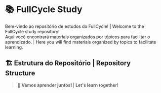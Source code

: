 # 📚 FullCycle Study

Bem-vindo ao repositório de estudos do FullCycle! | Welcome to the FullCycle study repository!  
Aqui você encontrará materiais organizados por tópicos para facilitar o aprendizado. | Here you will find materials organized by topics to facilitate learning.

## 🏗️ Estrutura do Repositório | Repository Structure


> 🚀 **Vamos aprender juntos! | Let's learn together!**
